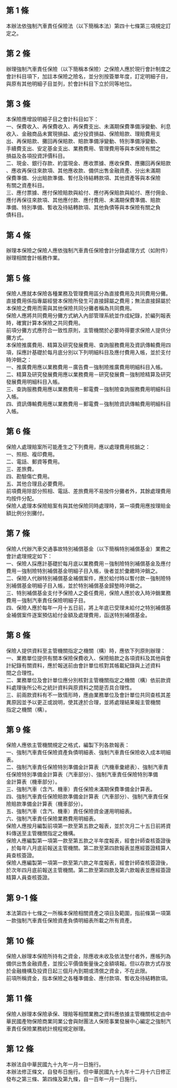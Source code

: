 第 1 條
-------
本辦法依強制汽車責任保險法（以下簡稱本法）第四十七條第三項規定訂  
定之。

第 2 條
-------
辦理強制汽車責任保險（以下簡稱本保險）之保險人應於現行會計制度之  
會計科目項下，加註本保險之險名，並分別按簽單年度，訂定明細子目，  
與原有其他明細子目並列，於會計科目下立於同等地位。

第 3 條
-------
本保險應增設明細子目之會計科目如下：  
一、保費收入、再保費收入、再保費支出、未滿期保費準備淨變動、利息  
    收入、金融商品未實現損益、處分投資損益、保險賠款、理賠費用支  
    出、再保賠款、攤回再保賠款、賠款準備淨變動、特別準備淨變動、  
    手續費支出、安定基金支出、業務費用、管理費用等與本保險有關之  
    損益及各項投資評價科目。  
二、現金、銀行存款、約當現金、應收票據、應收保費、應攤回再保賠款  
    、應收再保往來款項、其他應收款、備供出售金融資產、分出未滿期  
    保費準備、分出賠款準備、暫付及待結轉款項、其他資產等與本保險  
    有關之資產科目。  
三、應付票據、應付保險賠款與給付、應付再保賠款與給付、應付佣金、  
    應付再保往來款項、其他應付款、應付費用、未滿期保費準備、賠款  
    準備、特別準備、暫收及待結轉款項、其他負債等與本保險有關之負  
    債科目。

第 4 條
-------
辦理本保險之保險人應依強制汽車責任保險會計分錄處理方式（如附件）  
辦理相關會計帳務作業。

第 5 條
-------
保險人應就本保險各種業務及管理費用區分為直接費用及共同費用分攤。  
直接費用係指專屬經營本保險所發生可直接歸屬之費用；無法直接歸屬於  
本保險之費用而需與其他保險共同分攤者稱為共同費用。  
保險人應將共同費用分攤方式納入內部管理系統並作成紀錄，於編列報表  
時，確實計算本保險之共同費用。  
前項分攤方式應符合一致性原則，主管機關於必要時得要求保險人提供分  
攤方式。  
本保險推廣費用、精算及研究發展費用、查詢服務費用及資訊傳輸費用四  
項，採應計基礎於每月底分別以下列明細科目及應付費用入帳，並於支付  
時沖銷之：  
一、推廣費用應以業務費用－廣告費－強制險推廣費用明細科目入帳。  
二、精算及研究發展費用應以業務費用－研究發展費－強制險精算及研究  
    發展費用明細科目入帳。  
三、查詢服務費用應以業務費用－郵電費－強制險查詢服務費用明細科目  
    入帳。  
四、資訊傳輸費用應以業務費用－郵電費－強制險資訊傳輸費用明細科目  
    入帳。

第 6 條
-------
保險人處理賠案所可能產生之下列費用，應以處理費用核銷之：  
一、照相、複印費用。  
二、電話、郵資等費用。  
三、差旅費。  
四、勘驗傷亡費用。  
五、其他合理且必要費用。  
前項費用除部分照相、電話、差旅費用不易按件分攤者外，其餘處理費用  
均按件分配。  
保險人處理本保險賠案有與其他保險同時處理時，第一項費用應按理賠金  
額比例分別攤付。

第 7 條
-------
保險人代辦汽車交通事故特別補償基金（以下簡稱特別補償基金）業務之  
會計處理規定如下：  
一、保險人採應計基礎於每月底以業務費用－強制險特別補償基金及應付  
    費用－強制險特別補償基金明細子目入帳，後者並於彙繳時沖銷之。  
二、保險人代辦特別補償基金補償案件，應於給付時以暫付款－強制險特  
    別補償基金明細子目入帳，並於特別補償基金歸墊時沖銷之。  
三、特別補償基金支付予保險人之委任費用，保險人應於收入時沖銷業務  
    費用－強制汽車責任保險明細子目。  
四、保險人應於每年一月十五日前，將上年底已受理未給付之特別補償基  
    金補償案件逐案預估給付金額及處理費用，函送特別補償基金。

第 8 條
-------
保險人提供資料至主管機關指定之機關（構）時，應依下列原則辦理：  
一、業務單位提供有關本保險保費收入、保險賠款之各項資料及其他與會  
    計紀錄有關資料，應於報送前由會計單位核對其帳載紀錄與上述資料  
    間之合理性。  
二、業務單位及會計單位應分別核對主管機關指定之機關（構）依前款資  
    料處理後所公布之統計資料與原資料之間是否具合理性。  
三、前兩款資料有不一致情形時，應由業務單位及會計單位共同查核其差  
    異原因並予以更正或說明，使其達於合理，並將處理結果報主管機關  
    指定之機關（構）。

第 9 條
-------
保險人應依主管機關規定之格式，編製下列各款報表：  
一、強制汽車責任保險資產負債明細表、強制汽車責任保險收入成本明細  
    表。  
二、強制汽車責任保險特別準備金計算表（汽機車彙總表）、強制汽車責  
    任保險特別準備金計算表（汽車部分）、強制汽車責任保險特別準備  
    金計算表（機車部分）。  
三、強制汽車（含汽、機車）責任保險未滿期保費準備金計算表。  
四、強制汽車責任保險賠款準備金計算表（汽車部分）、強制汽車責任保  
    險賠款準備金計算表（機車部分）。  
五、強制汽車（含汽、機車）責任保險資金運用明細表。  
六、強制汽車責任保險業務費用明細表。  
保險人應按月編製前項第一款至第五款之報表，並於次月二十五日前將資  
料傳送至主管機關指定之機構。  
保險人應編製第一項第一款至第五款之半年度報表，經會計師查核簽證後  
，於每年八月底前報送主管機關。第二款至第四款報表並應經簽證精算人  
員查核簽證。  
保險人應編製第一項第一款至第六款之年度報表，經會計師查核簽證後，  
於次年四月底前報送主管機關。第二款至第四款及第六款報表並應經簽證  
精算人員查核簽證。

第 9-1 條
---------
本法第四十七條之一所稱本保險相關資產之項目及範圍，指前條第一項第  
一款強制汽車責任保險資產負債明細表所載之所有資產。

第 10 條
--------
保險人辦理本保險所持有之資金，除應收未收及依法墊付者外，應帳列為  
備供出售金融資產，並按公平價值衡量後之金額填報。但以存款方式存放  
於金融機構及投資日起三個月內到期或清償之資金，不在此限。  
前項所稱資金，指本保險之各種準備金、應付款項、暫收及待結轉款項。

第 11 條
--------
保險人辦理本保險承保、理賠等相關業務之資料應依據主管機關核定由中  
華民國產物保險商業同業公會與財團法人保險事業發展中心編定之強制汽  
車責任保險業務統計規程規定辦理。

第 12 條
--------
本辦法自中華民國九十九年一月一日施行。  
本辦法修正條文，自發布日施行。但中華民國九十九年十二月十六日修正  
發布之第三條、第四條及第九條，自一百年一月一日施行。

